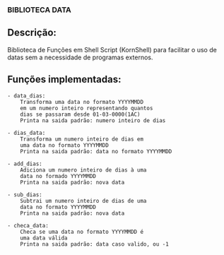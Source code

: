 ### BIBLIOTECA DATA

## Descrição:  
Biblioteca de Funções em Shell Script (KornShell)
para facilitar o uso de datas sem a necessidade
de programas externos.

## Funções implementadas:
    - data_dias:
        Transforma uma data no formato YYYYMMDD
        em um numero inteiro representando quantos
        dias se passaram desde 01-03-0000(1AC)
        Printa na saida padrão: numero inteiro de dias

    - dias_data:
        Transforma um numero inteiro de dias em 
        uma data no formato YYYYMMDD
        Printa na saida padrão: data no formato YYYYMMDD

    - add_dias:
        Adiciona um numero inteiro de dias à uma
        data no formado YYYYMMDD
        Printa na saida padrão: nova data

    - sub_dias:
        Subtrai um numero inteiro de dias de uma
        data no formato YYYYMMDD
        Printa na saida padrão: nova data

    - checa_data:
        Checa se uma data no formato YYYYMMDD é
        uma data válida
        Printa na saida padrão: data caso valido, ou -1
